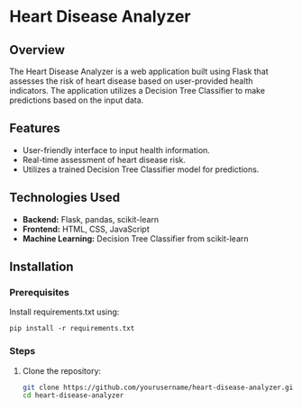 # Heart Disease Analyzer

## Overview
The Heart Disease Analyzer is a web application built using Flask that assesses the risk of heart disease based on user-provided health indicators. The application utilizes a Decision Tree Classifier to make predictions based on the input data.

## Features
- User-friendly interface to input health information.
- Real-time assessment of heart disease risk.
- Utilizes a trained Decision Tree Classifier model for predictions.

## Technologies Used
- **Backend:** Flask, pandas, scikit-learn
- **Frontend:** HTML, CSS, JavaScript
- **Machine Learning:** Decision Tree Classifier from scikit-learn

## Installation

### Prerequisites

Install requirements.txt using:

```
pip install -r requirements.txt
```

### Steps
1. Clone the repository:
   ```bash
   git clone https://github.com/yourusername/heart-disease-analyzer.git
   cd heart-disease-analyzer
